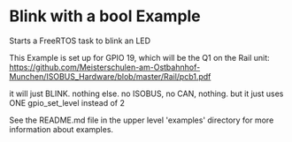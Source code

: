 # Blink with a bool Example

Starts a FreeRTOS task to blink an LED

This Example is set up for GPIO 19, which will be the Q1 on the Rail unit: 
https://github.com/Meisterschulen-am-Ostbahnhof-Munchen/ISOBUS_Hardware/blob/master/Rail/pcb1.pdf 

it will just BLINK. nothing else. no ISOBUS, no CAN, nothing. 
but it just uses ONE gpio_set_level instead of 2


See the README.md file in the upper level 'examples' directory for more information about examples.
